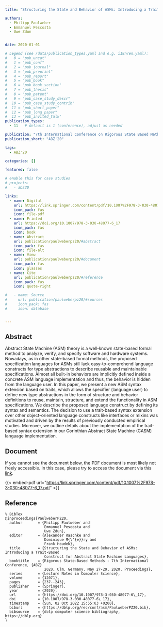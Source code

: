 ```yaml
---
title: "Structuring the State and Behavior of ASMs: Introducing a Trait-Based Construct for Abstract State Machine Languages"

authors:
  - Philipp Paulweber
  - Emmanuel Pescosta
  - Uwe Zdun


date: 2020-01-01

# Legend (see /data/publication_types.yaml and e.g. i18n/en.yaml): 
#   0 = "pub_uncat"
#   1 = "pub_conf"
#   2 = "pub_journal"
#   3 = "pub_preprint"
#   4 = "pub_report"
#   5 = "pub_book"
#   6 = "pub_book_section"
#   7 = "pub_thesis"
#   8 = "pub_patent"
#   9 = "pub_case_study_descr"
#  10 = "pub_case_study_contrib"
#  11 = "pub_short_paper"
#  12 = "pub_long_paper"
#  13 = "pub_invited_talk"
publication_types:
  - 11   # default is 1 (conference), adjust as needed

publication: "7th International Conference on Rigorous State Based Methods (ABZ'20)"
publication_short: "ABZ'20"

tags:
  - ABZ'20

categories: []

featured: false

# enable this for case studies
# projects:
#   - abz20

links:
  - name: Digital
    url: https://link.springer.com/content/pdf/10.1007%2F978-3-030-48077-6_17.pdf
    icon_pack: fas
    icon: file-pdf
  - name: Printed
    url: https://doi.org/10.1007/978-3-030-48077-6_17
    icon_pack: fas
    icon: book
  - name: Abstract
    url: publication/paulweberpz20/#abstract
    icon_pack: fas
    icon: file-alt
  - name: View
    url: publication/paulweberpz20/#document
    icon_pack: fas
    icon: glasses
  - name: Cite
    url: publication/paulweberpz20/#reference
    icon_pack: fas
    icon: quote-right

#   - name: Source
#     url: publication/paulweberpz20/#sources
#     icon_pack: fas
#     icon: database


---
```


## Abstract

Abstract State Machine (ASM) theory is a well-known state-based formal method to analyze, verify, and specify software and hardware systems. Nowadays, as in other state-based formal methods, the proposed specification languages for ASMs still lack easy-to-comprehend language constructs for type abstractions to describe reusable and maintainable specifications. Almost all built-in behaviors are implicitly defined inside a concrete ASM language implementation and thus, the behavior is hidden from the language user. In this paper, we present a new ASM syntax extension based on traits, which allows the specifier (language user) to define new type abstractions in the form of structure and behavior definitions to reuse, maintain, structure, and extend the functionality in ASM specifications. We describe the proposed language construct by defining its syntax and semantics. The decision to use a trait-based syntax extension over other object-oriented language constructs like interfaces or mixins was motivated and driven by the results of previously conducted empirical studies. Moreover, we outline details about the implementation of the trait-based syntax extension in our Corinthian Abstract State Machine (CASM) language implementation.

## Document

If you cannot see the document below, the PDF document is most likely not freely accessible. In this case, please try to access the document via this <a href="https://link.springer.com/content/pdf/10.1007%2F978-3-030-48077-6_17.pdf">link</a>.

{{< embed-pdf url="https://link.springer.com/content/pdf/10.1007%2F978-3-030-48077-6_17.pdf" >}}

## Reference

```
% BibTex
@inproceedings{PaulweberPZ20,
  author       = {Philipp Paulweber and
                  Emmanuel Pescosta and
                  Uwe Zdun},
  editor       = {Alexander Raschke and
                  Dominique M{\'{e}}ry and
                  Frank Houdek},
  title        = {Structuring the State and Behavior of ASMs: Introducing a Trait-Based
                  Construct for Abstract State Machine Languages},
  booktitle    = {Rigorous State-Based Methods - 7th International Conference, {ABZ}
                  2020, Ulm, Germany, May 27-29, 2020, Proceedings},
  series       = {Lecture Notes in Computer Science},
  volume       = {12071},
  pages        = {237--243},
  publisher    = {Springer},
  year         = {2020},
  url          = {https://doi.org/10.1007/978-3-030-48077-6\_17},
  doi          = {10.1007/978-3-030-48077-6\_17},
  timestamp    = {Sun, 02 Oct 2022 15:55:03 +0200},
  biburl       = {https://dblp.org/rec/conf/asm/PaulweberPZ20.bib},
  bibsource    = {dblp computer science bibliography, https://dblp.org}
}


```

<!-- # add information for case study papers (if available)
## Sources

- **Used formal method:**
  [ASM](/method/asm)
- **Resources and tools:**
  Asmeta

For more information, please contact the <a href ="mailto:silvia.bonfanti@unibg.it;arcaini@nii.ac.jp;angelo.gargantini@unibg.it;scandurra@unibg.it;elvinia.riccobene@unimi.it">authors</a>-->

